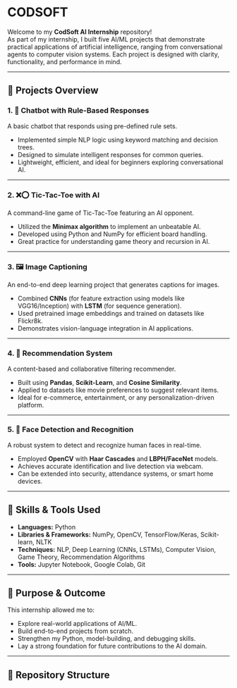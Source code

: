 # CODSOFT


Welcome to my **CodSoft AI Internship** repository!  
As part of my internship, I built five AI/ML projects that demonstrate practical applications of artificial intelligence, ranging from conversational agents to computer vision systems. Each project is designed with clarity, functionality, and performance in mind.

---

## 📁 Projects Overview

### 1. 🤖 Chatbot with Rule-Based Responses
A basic chatbot that responds using pre-defined rule sets.  
- Implemented simple NLP logic using keyword matching and decision trees.  
- Designed to simulate intelligent responses for common queries.  
- Lightweight, efficient, and ideal for beginners exploring conversational AI.

---

### 2. ❌⭕ Tic-Tac-Toe with AI
A command-line game of Tic-Tac-Toe featuring an AI opponent.  
- Utilized the **Minimax algorithm** to implement an unbeatable AI.  
- Developed using Python and NumPy for efficient board handling.  
- Great practice for understanding game theory and recursion in AI.

---

### 3. 🖼️ Image Captioning
An end-to-end deep learning project that generates captions for images.  
- Combined **CNNs** (for feature extraction using models like VGG16/Inception) with **LSTM** (for sequence generation).  
- Used pretrained image embeddings and trained on datasets like Flickr8k.  
- Demonstrates vision-language integration in AI applications.

---

### 4. 🎯 Recommendation System
A content-based and collaborative filtering recommender.  
- Built using **Pandas**, **Scikit-Learn**, and **Cosine Similarity**.  
- Applied to datasets like movie preferences to suggest relevant items.  
- Ideal for e-commerce, entertainment, or any personalization-driven platform.

---

### 5. 🧠 Face Detection and Recognition
A robust system to detect and recognize human faces in real-time.  
- Employed **OpenCV** with **Haar Cascades** and **LBPH/FaceNet** models.  
- Achieves accurate identification and live detection via webcam.  
- Can be extended into security, attendance systems, or smart home devices.

---

## 🚀 Skills & Tools Used
- **Languages:** Python  
- **Libraries & Frameworks:** NumPy, OpenCV, TensorFlow/Keras, Scikit-learn, NLTK  
- **Techniques:** NLP, Deep Learning (CNNs, LSTMs), Computer Vision, Game Theory, Recommendation Algorithms  
- **Tools:** Jupyter Notebook, Google Colab, Git

---

## 📌 Purpose & Outcome
This internship allowed me to:
- Explore real-world applications of AI/ML.  
- Build end-to-end projects from scratch.  
- Strengthen my Python, model-building, and debugging skills.  
- Lay a strong foundation for future contributions to the AI domain.

---

## 📂 Repository Structure

